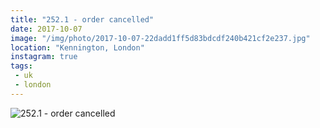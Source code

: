 ```yaml
---
title: "252.1 - order cancelled"
date: 2017-10-07
image: "/img/photo/2017-10-07-22dadd1ff5d83bdcdf240b421cf2e237.jpg"
location: "Kennington, London"
instagram: true
tags:
 - uk
 - london
---
```


![252.1 - order cancelled](/img/photo/2017-10-07-22dadd1ff5d83bdcdf240b421cf2e237.jpg)
